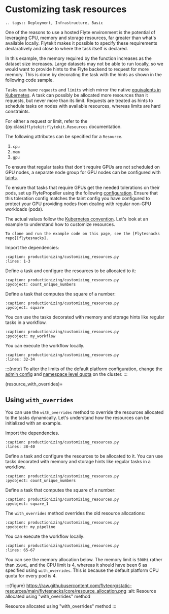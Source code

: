 # Customizing task resources

```{eval-rst}
.. tags:: Deployment, Infrastructure, Basic
```

One of the reasons to use a hosted Flyte environment is the potential of leveraging CPU, memory and storage resources, far greater than what's available locally.
Flytekit makes it possible to specify these requirements declaratively and close to where the task itself is declared.

In this example, the memory required by the function increases as the dataset size increases.
Large datasets may not be able to run locally, so we would want to provide hints to the Flyte backend to request for more memory.
This is done by decorating the task with the hints as shown in the following code sample.

Tasks can have `requests` and `limits` which mirror the native [equivalents in Kubernetes](https://kubernetes.io/docs/concepts/configuration/manage-resources-containers/#requests-and-limits).
A task can possibly be allocated more resources than it requests, but never more than its limit.
Requests are treated as hints to schedule tasks on nodes with available resources, whereas limits
are hard constraints.

For either a request or limit, refer to the {py:class}`flytekit:flytekit.Resources` documentation.

The following attributes can be specified for a `Resource`.

1. `cpu`
2. `mem`
3. `gpu`

To ensure that regular tasks that don't require GPUs are not scheduled on GPU nodes, a separate node group for GPU nodes can be configured with [taints](https://kubernetes.io/docs/concepts/scheduling-eviction/taint-and-toleration/).

To ensure that tasks that require GPUs get the needed tolerations on their pods, set up FlytePropeller using the following [configuration](https://github.com/flyteorg/flytepropeller/blob/v0.10.5/config.yaml#L51,L56). Ensure that this toleration config matches the taint config you have configured to protect your GPU providing nodes from dealing with regular non-GPU workloads (pods).

The actual values follow the [Kubernetes convention](https://kubernetes.io/docs/concepts/configuration/manage-resources-containers/#resource-units-in-kubernetes). Let's look at an example to understand how to customize resources.

```{note}
To clone and run the example code on this page, see the [Flytesnacks repo][flytesnacks].
```

Import the dependencies:

```{literalinclude} /examples/productionizing/productionizing/customizing_resources.py
:caption: productionizing/customizing_resources.py
:lines: 1-3
```

Define a task and configure the resources to be allocated to it:

```{literalinclude} /examples/productionizing/productionizing/customizing_resources.py
:caption: productionizing/customizing_resources.py
:pyobject: count_unique_numbers
```

Define a task that computes the square of a number:

```{literalinclude} /examples/productionizing/productionizing/customizing_resources.py
:caption: productionizing/customizing_resources.py
:pyobject: square
```

You can use the tasks decorated with memory and storage hints like regular tasks in a workflow.

```{literalinclude} /examples/productionizing/productionizing/customizing_resources.py
:caption: productionizing/customizing_resources.py
:pyobject: my_workflow
```

You can execute the workflow locally.

```{literalinclude} /examples/productionizing/productionizing/customizing_resources.py
:caption: productionizing/customizing_resources.py
:lines: 32-34
```

:::{note}
To alter the limits of the default platform configuration, change the [admin config](https://github.com/flyteorg/flyte/blob/b16ffd76934d690068db1265ac9907a278fba2ee/deployment/eks/flyte_helm_generated.yaml#L203-L213) and [namespace level quota](https://github.com/flyteorg/flyte/blob/b16ffd76934d690068db1265ac9907a278fba2ee/deployment/eks/flyte_helm_generated.yaml#L214-L240) on the cluster.
:::

(resource_with_overrides)=

## Using `with_overrides`

You can use the `with_overrides` method to override the resources allocated to the tasks dynamically.
Let's understand how the resources can be initialized with an example.

Import the dependencies.

```{literalinclude} /examples/productionizing/productionizing/customizing_resources.py
:caption: productionizing/customizing_resources.py
:lines: 38-40
```

Define a task and configure the resources to be allocated to it.
You can use tasks decorated with memory and storage hints like regular tasks in a workflow.

```{literalinclude} /examples/productionizing/productionizing/customizing_resources.py
:caption: productionizing/customizing_resources.py
:pyobject: count_unique_numbers
```

Define a task that computes the square of a number:

```{literalinclude} /examples/productionizing/productionizing/customizing_resources.py
:caption: productionizing/customizing_resources.py
:pyobject: square_1
```

The `with_overrides` method overrides the old resource allocations:

```{literalinclude} /examples/productionizing/productionizing/customizing_resources.py
:caption: productionizing/customizing_resources.py
:pyobject: my_pipeline
```

You can execute the workflow locally:

```{literalinclude} /examples/productionizing/productionizing/customizing_resources.py
:caption: productionizing/customizing_resources.py
:lines: 65-67
```

You can see the memory allocation below. The memory limit is `500Mi` rather than `350Mi`, and the
CPU limit is 4, whereas it should have been 6 as specified using `with_overrides`.
This is because the default platform CPU quota for every pod is 4.

:::{figure} https://raw.githubusercontent.com/flyteorg/static-resources/main/flytesnacks/core/resource_allocation.png
:alt: Resource allocated using "with_overrides" method

Resource allocated using "with_overrides" method
:::

[flytesnacks]: https://github.com/flyteorg/flytesnacks/tree/master/examples/productionizing/
